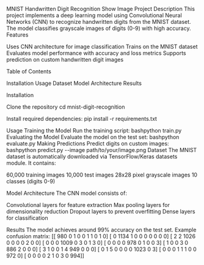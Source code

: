 MNIST Handwritten Digit Recognition
Show Image
Project Description
This project implements a deep learning model using Convolutional Neural Networks (CNN) to recognize handwritten digits from the MNIST dataset. The model classifies grayscale images of digits (0-9) with high accuracy.
Features

Uses CNN architecture for image classification
Trains on the MNIST dataset
Evaluates model performance with accuracy and loss metrics
Supports prediction on custom handwritten digit images

Table of Contents

Installation
Usage
Dataset
Model Architecture
Results

Installation

Clone the repository
cd mnist-digit-recognition

Install required dependencies:
pip install -r requirements.txt


Usage
Training the Model
Run the training script:
bashpython train.py
Evaluating the Model
Evaluate the model on the test set:
bashpython evaluate.py
Making Predictions
Predict digits on custom images:
bashpython predict.py --image path/to/your/image.png
Dataset
The MNIST dataset is automatically downloaded via TensorFlow/Keras datasets module. It contains:

60,000 training images
10,000 test images
28x28 pixel grayscale images
10 classes (digits 0-9)

Model Architecture
The CNN model consists of:

Convolutional layers for feature extraction
Max pooling layers for dimensionality reduction
Dropout layers to prevent overfitting
Dense layers for classification

Results
The model achieves around 99% accuracy on the test set.
Example confusion matrix:
[[ 980    0    1    0    0    1    1    0    1    0]
 [   0 1134    1    0    0    0    0    0    0    0]
 [   2    2 1026    0    0    0    0    2    0    0]
 [   0    0    0 1009    0    3    0    1    3    0]
 [   0    0    0    0  978    0    1    0    0    3]
 [   1    0    0    3    0  886    2    0    0    0]
 [   3    1    0    0    1    4  949    0    0    0]
 [   0    1    5    0    0    0    0 1023    0    3]
 [   0    0    0    1    1    1    0    0  972    0]
 [   0    0    0    0    2    1    0    3    0  994]]

